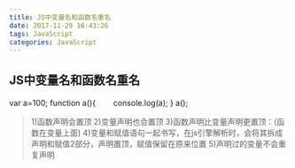 ```yaml
---
title: JS中变量名和函数名重名
date: 2017-11-29 16:43:26
tags: JavaScript
categories: JavaScript
---
```

## JS中变量名和函数名重名
var a=100;
function a(){
　　console.log(a);
}
a();
> 1)函数声明会置顶
> 2)变量声明也会置顶
> 3)函数声明比变量声明更置顶：(函数在变量上面)
> 4)变量和赋值语句一起书写，在js引擎解析时，会将其拆成声明和赋值2部分，声明置顶，赋值保留在原来位置
> 5)声明过的变量不会重复声明